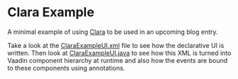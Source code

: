 Clara Example
=============

A minimal example of using [Clara](https://github.com/tehapo/clara) to be used in an upcoming blog entry.

Take a look at the [ClaraExampleUI.xml](https://github.com/tehapo/clara-blog-example/blob/master/src/main/resources/org/vaadin/teemu/ClaraExampleUI.xml) file to see how the declarative UI is written. Then look at [ClaraExampleUI.java](https://github.com/tehapo/clara-blog-example/blob/master/src/main/java/org/vaadin/teemu/ClaraExampleUI.java) to see how this XML is turned into Vaadin component hierarchy at runtime and also how the events are bound to these components using annotations.
